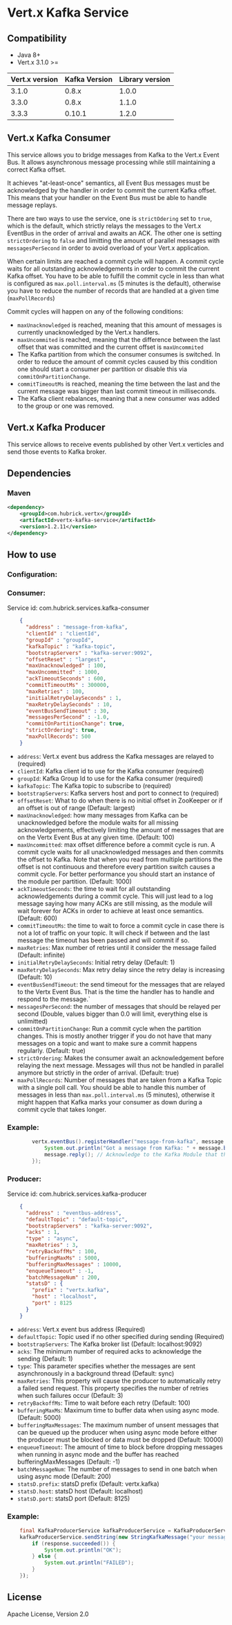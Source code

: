 # Vert.x Kafka Service

## Compatibility
- Java 8+
- Vert.x 3.1.0 >=

 Vert.x version     | Kafka Version     | Library version
 ------------------ | ----------------- | ----------------
 3.1.0              | 0.8.x             | 1.0.0
 3.3.0              | 0.8.x             | 1.1.0
 3.3.3              | 0.10.1            | 1.2.0
  

## Vert.x Kafka Consumer
This service allows you to bridge messages from Kafka to the Vert.x Event Bus. It allows asynchronous message processing while still maintaining a correct Kafka offset.

It achieves "at-least-once" semantics, all Event Bus messages must be acknowledged by the handler in order to commit the current Kafka offset. This means that your handler on the Event Bus must be able to handle message replays.

There are two ways to use the service, one is `strictOdering` set to `true`, which is the default, which strictly relays the messages to the Vert.x EventBus in the order of arrival and awaits an ACK. The other one is setting `strictOrdering` to `false` and limitting the amount of parallel messages with `messagesPerSecond` in order to avoid overload of your Vert.x application. 

When certain limits are reached a commit cycle will happen. A commit cycle waits for all outstanding acknowledgements in order to commit the current Kafka offset. You have to be able to fulfill the commit cycle in less than what is configured as `max.poll.interval.ms` (5 minutes is the default), otherwise you have to reduce the number of records that are handled at a given time (`maxPollRecords`)

Commit cycles will happen on any of the following conditions:

 * `maxUnacknowledged` is reached, meaning that this amount of messages is currently unacknowledged by the Vert.x handlers.
 * `maxUncommited` is reached, meaning that the difference between the last offset that was committed and the current offset is `maxUncommited`
 * The Kafka partition from which the consumer consumes is switched. In order to reduce the amount of commit cycles caused by this condition one should start a consumer per partition or disable this via `commitOnPartitionChange`.
 * `commitTimeoutMs` is reached, meaning the time between the last and the current message was bigger than last commit timeout in milliseconds. 
 * The Kafka client rebalances, meaning that a new consumer was added to the group or one was removed.
 
## Vert.x Kafka Producer
This service allows to receive events published by other Vert.x verticles and send those events to Kafka broker.

## Dependencies

### Maven
```xml
<dependency>
    <groupId>com.hubrick.vertx</groupId>
    <artifactId>vertx-kafka-service</artifactId>
    <version>1.2.11</version>
</dependency>
```

## How to use

### Configuration:
### Consumer:

Service id: com.hubrick.services.kafka-consumer

```JSON
    {
      "address" : "message-from-kafka",
      "clientId" : "clientId", 
      "groupId" : "groupId",
      "kafkaTopic" : "kafka-topic",
      "bootstrapServers" : "kafka-server:9092",
      "offsetReset" : "largest",
      "maxUnacknowledged" : 100,
      "maxUncommitted" : 1000,
      "ackTimeoutSeconds" : 600,
      "commitTimeoutMs" : 300000, 
      "maxRetries" : 100,
      "initialRetryDelaySeconds" : 1,
      "maxRetryDelaySeconds" : 10,
      "eventBusSendTimeout" : 30,
      "messagesPerSecond" : -1.0,
      "commitOnPartitionChange": true,
      "strictOrdering": true,
      "maxPollRecords": 500
    }
```

* `address`: Vert.x event bus address the Kafka messages are relayed to (required)
* `clientId`: Kafka client id to use for the Kafka consumer (required)
* `groupId`: Kafka Group Id to use for the Kafka consumer (required)
* `kafkaTopic`: The Kafka topic to subscribe to (required)
* `bootstrapServers`: Kafka servers host and port to connect to (required)
* `offsetReset`: What to do when there is no initial offset in ZooKeeper or if an offset is out of range (Default: largest)
* `maxUnacknowledged`: how many messages from Kafka can be unacknowledged before the module waits for all missing acknowledgements, effectively limiting the amount of messages that are on the Vertx Event Bus at any given time. (Default: 100)
* `maxUncommitted`: max offset difference before a commit cycle is run. A commit cycle waits for all unacknowledged messages and then commits the offset to Kafka. Note that when you read from multiple partitions the offset is not continuous and therefore every partition switch causes a commit cycle. For better performance you should start an instance of the module per partition. (Default: 1000)
* `ackTimeoutSeconds`: the time to wait for all outstanding acknowledgements during a commit cycle. This will just lead to a log message saying how many ACKs are still missing, as the module will wait forever for ACKs in order to achieve at least once semantics. (Default: 600)
* `commitTimeoutMs`: the time to wait to force a commit cycle in case there is not a lot of traffic on your topic. It will check if between and the last message the timeout has been passed and will commit if so. 
* `maxRetries`: Max number of retries until it consider the message failed (Default: infinite)
* `initialRetryDelaySeconds`: Initial retry delay (Default: 1)
* `maxRetryDelaySeconds`: Max retry delay since the retry delay is increasing (Default: 10)
* `eventBusSendTimeout`: the send timeout for the messages that are relayed to the Vertx Event Bus. That is the time the handler has to handle and respond to the message.`
* `messagesPerSecond`: the number of messages that should be relayed per second (Double, values bigger than 0.0 will limit, everything else is unlimitted)
* `commitOnPartitionChange`: Run a commit cycle when the partition changes. This is mostly another trigger if you do not have that many messages on a topic and want to make sure a commit happens regularly. (Default: true)
* `strictOrdering`: Makes the consumer await an acknowledgement before relaying the next message. Messages will thus not be handled in parallel anymore but strictly in the order of arrival. (Default: true)
* `maxPollRecords`: Number of messages that are taken from a Kafka Topic with a single poll call. You should be able to handle this number of messages in less than `max.poll.interval.ms` (5 minutes), otherwise it might happen that Kafka marks your consumer as 
down during a commit cycle that takes longer. 

### Example:

```Java
        vertx.eventBus().registerHandler("message-from-kafka", message -> {
            System.out.println("Got a message from Kafka: " + message.body() );
            message.reply(); // Acknowledge to the Kafka Module that the message has been handled
        });
```


### Producer:
Service id: com.hubrick.services.kafka-producer

```JSON
    {
      "address" : "eventbus-address",        
      "defaultTopic" : "default-topic", 
      "bootstrapServers" : "kafka-server:9092",          
      "acks" : 1,
      "type" : "async",
      "maxRetries" : 3,
      "retryBackoffMs" : 100,
      "bufferingMaxMs" : 5000,
      "bufferingMaxMessages" : 10000,
      "enqueueTimeout" : -1,
      "batchMessageNum" : 200,
      "statsD" : {
        "prefix" : "vertx.kafka",                
        "host" : "localhost",                   
        "port" : 8125                            
      }
    }
```

* `address`: Vert.x event bus address (Required)
* `defaultTopic`: Topic used if no other specified during sending (Required)
* `bootstrapServers`: The Kafka broker list (Default: localhost:9092)
* `acks`: The minimum number of required acks to acknowledge the sending (Default: 1)
* `type`: This parameter specifies whether the messages are sent asynchronously in a background thread (Default: sync)
* `maxRetries`: This property will cause the producer to automatically retry a failed send request. This property specifies the number of retries when such failures occur (Default: 3)
* `retryBackoffMs`: Time to wait before each retry (Default: 100)
* `bufferingMaxMs`: Maximum time to buffer data when using async mode. (Default: 5000)
* `bufferingMaxMessages`: The maximum number of unsent messages that can be queued up the producer when using async mode before either the producer must be blocked or data must be dropped (Default: 10000)
* `enqueueTimeout`: The amount of time to block before dropping messages when running in async mode and the buffer has reached bufferingMaxMessages (Default: -1)
* `batchMessageNum`: The number of messages to send in one batch when using async mode (Default: 200)
* `statsD.prefix`: statsD prefix (Default: vertx.kafka)
* `statsD.host`: statsD host (Default: localhost)
* `statsD.port`: statsD port (Default: 8125)

### Example:

```Java
    final KafkaProducerService kafkaProducerService = KafkaProducerService.createProxy(vertx, "eventbus-address");
    kafkaProducerService.sendString(new StringKafkaMessage("your message goes here", "optional-partition"), new KafkaOptions().setTopic("topic")), response -> {
        if (response.succeeded()) {
            System.out.println("OK");
        } else {
            System.out.println("FAILED");
        }
    });
```


## License
Apache License, Version 2.0
